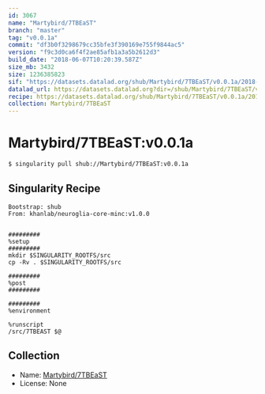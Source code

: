 ```yaml
---
id: 3067
name: "Martybird/7TBEaST"
branch: "master"
tag: "v0.0.1a"
commit: "df3b0f3298679cc35bfe3f390169e755f9844ac5"
version: "f9c3d0ca6f4f2ae85afb1a3a5b2612d3"
build_date: "2018-06-07T10:20:39.587Z"
size_mb: 3432
size: 1236385823
sif: "https://datasets.datalad.org/shub/Martybird/7TBEaST/v0.0.1a/2018-06-07-df3b0f32-f9c3d0ca/f9c3d0ca6f4f2ae85afb1a3a5b2612d3.simg"
datalad_url: https://datasets.datalad.org?dir=/shub/Martybird/7TBEaST/v0.0.1a/2018-06-07-df3b0f32-f9c3d0ca/
recipe: https://datasets.datalad.org/shub/Martybird/7TBEaST/v0.0.1a/2018-06-07-df3b0f32-f9c3d0ca/Singularity
collection: Martybird/7TBEaST
---
```


# Martybird/7TBEaST:v0.0.1a

```bash
$ singularity pull shub://Martybird/7TBEaST:v0.0.1a
```

## Singularity Recipe

```singularity
Bootstrap: shub
From: khanlab/neuroglia-core-minc:v1.0.0


#########
%setup
#########
mkdir $SINGULARITY_ROOTFS/src
cp -Rv . $SINGULARITY_ROOTFS/src

#########
%post
#########

#########
%environment

%runscript
/src/7TBEAST $@
```

## Collection

 - Name: [Martybird/7TBEaST](https://github.com/Martybird/7TBEaST)
 - License: None

